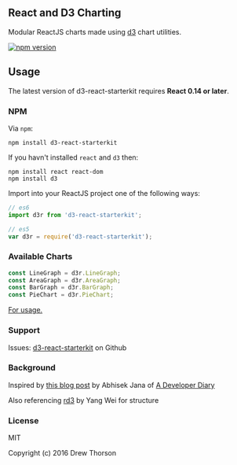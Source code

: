 ## React and D3 Charting

Modular ReactJS charts made using [d3](https://d3js.org/) chart utilities.

[![npm version](https://badge.fury.io/js/d3-react-starterkit.svg)](https://badge.fury.io/js/d3-react-starterkit)

## Usage

The latest version of d3-react-starterkit requires **React 0.14 or later**.

### NPM
Via `npm`:

```
npm install d3-react-starterkit
```

If you havn't installed `react` and `d3` then:

```
npm install react react-dom
npm install d3
```

Import into your ReactJS project one of the following ways:

```js
// es6
import d3r from 'd3-react-starterkit';

// es5
var d3r = require('d3-react-starterkit');

```
### Available Charts

```js
const LineGraph = d3r.LineGraph;
const AreaGraph = d3r.AreaGraph;
const BarGraph = d3r.BarGraph;
const PieChart = d3r.PieChart;
```

[For usage.](https://drew-thorson.github.io/d3-react-starterkit/)

### Support
Issues: [d3-react-starterkit](https://github.com/drew-thorson/d3-react-starterkit/issues) on Github

### Background
Inspired by [this blog post](http://www.adeveloperdiary.com/react-js/create-reusable-charts-react-d3-part1/) by Abhisek Jana of [A Developer Diary](http://www.adeveloperdiary.com/)

Also referencing [rd3](https://github.com/yang-wei/rd3) by Yang Wei for structure

### License
MIT

Copyright (c) 2016 Drew Thorson

